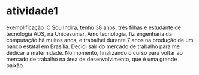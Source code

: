 # atividade1
exemplificação IC
Sou Indira, tenho 38 anos, três filhas e estudante de tecnologia ADS, na Unicesumar. Amo tecnologia, fiz engenharia da computação há muitos anos, e trabalhei durante 7 anos na produção de um banco estatal em Brasília. Decidi sair do mercado de trabalho para me dedicar à maternidade. No momento, finalizando o curso para voltar ao mercado de trabalho na área de desenvolvimento, que é uma grande paixão.
